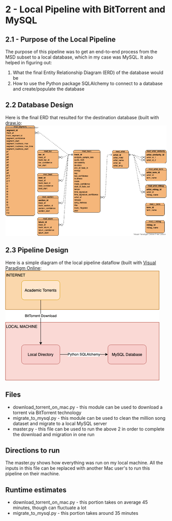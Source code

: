 # 2 - Local Pipeline with BitTorrent and MySQL

## 2.1 - Purpose of the Local Pipeline
The purpose of this pipeline was to get an end-to-end process from the MSD subset to a local database, which in my case was MySQL. It also
helped in figuring out:
1. What the final Entity Relationship Diagram (ERD) of the database would be
2. How to use the Python package SQLAlchemy to connect to a database and create/populate the database

## 2.2 Database Design
Here is the final ERD that resulted for the destination database (built with [draw.io](https://app.diagrams.net/):
![image did not render](architecture/msd-erd.png "msd-erd.png")

## 2.3 Pipeline Design
Here is a simple diagram of the local pipeline dataflow (built with [Visual Paradigm Online](https://online.visual-paradigm.com/login.jsp?t=diagrams):
![image did not render](architecture/local-pipeline-diagram.png "local-pipeline-diagram.png")

## Files
* download_torrent_on_mac.py - this module can be used to download a torrent via BitTorrent technology
* migrate_to_mysql.py - this module can be used to clean the million song dataset and migrate to a local MySQL server
* master.py - this file can be used to run the above 2 in order to complete the download and migration in one run

## Directions to run
The master.py shows how everything was run on my local machine. All the inputs in this file can be replaced with another Mac user's to run this pipeline on their machine.

## Runtime estimates
* download_torrent_on_mac.py - this portion takes on average 45 minutes, though can fluctuate a lot
* migrate_to_mysql.py - this portion takes around 35 minutes
